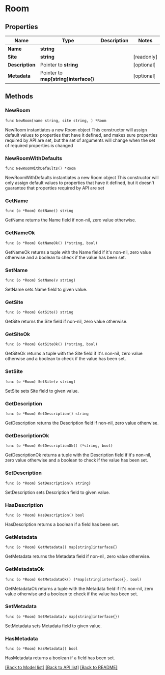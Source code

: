 # Room

## Properties

Name | Type | Description | Notes
------------ | ------------- | ------------- | -------------
**Name** | **string** |  | 
**Site** | **string** |  | [readonly] 
**Description** | Pointer to **string** |  | [optional] 
**Metadata** | Pointer to **map[string]interface{}** |  | [optional] 

## Methods

### NewRoom

`func NewRoom(name string, site string, ) *Room`

NewRoom instantiates a new Room object
This constructor will assign default values to properties that have it defined,
and makes sure properties required by API are set, but the set of arguments
will change when the set of required properties is changed

### NewRoomWithDefaults

`func NewRoomWithDefaults() *Room`

NewRoomWithDefaults instantiates a new Room object
This constructor will only assign default values to properties that have it defined,
but it doesn't guarantee that properties required by API are set

### GetName

`func (o *Room) GetName() string`

GetName returns the Name field if non-nil, zero value otherwise.

### GetNameOk

`func (o *Room) GetNameOk() (*string, bool)`

GetNameOk returns a tuple with the Name field if it's non-nil, zero value otherwise
and a boolean to check if the value has been set.

### SetName

`func (o *Room) SetName(v string)`

SetName sets Name field to given value.


### GetSite

`func (o *Room) GetSite() string`

GetSite returns the Site field if non-nil, zero value otherwise.

### GetSiteOk

`func (o *Room) GetSiteOk() (*string, bool)`

GetSiteOk returns a tuple with the Site field if it's non-nil, zero value otherwise
and a boolean to check if the value has been set.

### SetSite

`func (o *Room) SetSite(v string)`

SetSite sets Site field to given value.


### GetDescription

`func (o *Room) GetDescription() string`

GetDescription returns the Description field if non-nil, zero value otherwise.

### GetDescriptionOk

`func (o *Room) GetDescriptionOk() (*string, bool)`

GetDescriptionOk returns a tuple with the Description field if it's non-nil, zero value otherwise
and a boolean to check if the value has been set.

### SetDescription

`func (o *Room) SetDescription(v string)`

SetDescription sets Description field to given value.

### HasDescription

`func (o *Room) HasDescription() bool`

HasDescription returns a boolean if a field has been set.

### GetMetadata

`func (o *Room) GetMetadata() map[string]interface{}`

GetMetadata returns the Metadata field if non-nil, zero value otherwise.

### GetMetadataOk

`func (o *Room) GetMetadataOk() (*map[string]interface{}, bool)`

GetMetadataOk returns a tuple with the Metadata field if it's non-nil, zero value otherwise
and a boolean to check if the value has been set.

### SetMetadata

`func (o *Room) SetMetadata(v map[string]interface{})`

SetMetadata sets Metadata field to given value.

### HasMetadata

`func (o *Room) HasMetadata() bool`

HasMetadata returns a boolean if a field has been set.


[[Back to Model list]](../README.md#documentation-for-models) [[Back to API list]](../README.md#documentation-for-api-endpoints) [[Back to README]](../README.md)


